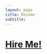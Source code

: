 ```yaml
---
layout: page
title: Resume
subtitle: 
---
```

# [Hire Me!]({{https://electronictoast.github.io/}}/resources/sun_ray_resume_web.pdf)
